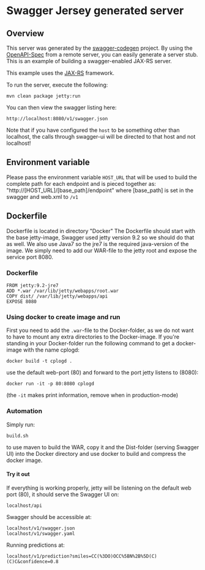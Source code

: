 # Swagger Jersey generated server

## Overview
This server was generated by the [swagger-codegen](https://github.com/swagger-api/swagger-codegen) project. By using the 
[OpenAPI-Spec](https://github.com/swagger-api/swagger-core/wiki) from a remote server, you can easily generate a server stub.  This
is an example of building a swagger-enabled JAX-RS server.

This example uses the [JAX-RS](https://jax-rs-spec.java.net/) framework.

To run the server, execute the following:

```
mvn clean package jetty:run
```

You can then view the swagger listing here:

```
http://localhost:8080/v1/swagger.json
```

Note that if you have configured the `host` to be something other than localhost, the calls through
swagger-ui will be directed to that host and not localhost!

## Environment variable

Please pass the environment variable `HOST_URL` that will be used to build the complete path for each endpoint and 
is pieced together as: "http://[HOST_URL]/[base_path]/endpoint" where [base_path] is set in the swagger and web.xml
to `/v1`


## Dockerfile

Dockerfile is located in directory "Docker"
The Dockerfile should start with the base jetty-image, Swagger used
jetty version 9.2 so we should do that as well. We also use Java7 so 
the jre7 is the required java-version of the image. 
We simply need to add our WAR-file to the jetty root and expose the 
service port 8080. 

### Dockerfile
``` 
FROM jetty:9.2-jre7
ADD *.war /var/lib/jetty/webapps/root.war
COPY dist/ /var/lib/jetty/webapps/api
EXPOSE 8080
``` 

### Using docker to create image and run

First you need to add the `.war`-file to the Docker-folder, as we do not want
to have to mount any extra directories to the Docker-image.
If you're standing in your Docker-folder run the following command to get
a docker-image with the name cplogd:
``` 
docker build -t cplogd .
```

use the default web-port (80) and forward to the port jetty listens to (8080):
```
docker run -it -p 80:8080 cplogd
```
(the `-it` makes print information, remove when in production-mode)

### Automation

Simply run: 
```
build.sh
```
to use maven to build the WAR, copy it and the Dist-folder (serving Swagger UI) into the Docker directory 
and use docker to build and compress the docker image. 

#### Try it out
If everything is working properly, jetty will be listening on the default web port (80), it should serve the Swagger UI on:
```
localhost/api
```

Swagger should be accessible at:
```
localhost/v1/swagger.json
localhost/v1/swagger.yaml
```

Running predictions at:
```
localhost/v1/prediction?smiles=CC(%3DO)OCC%5BN%2B%5D(C)(C)C&confidence=0.8
```
